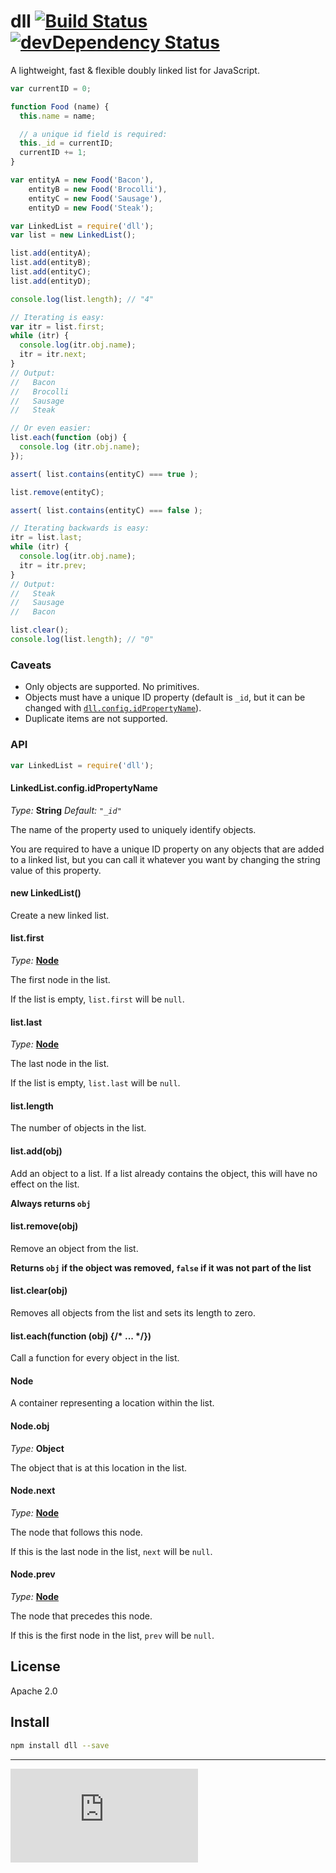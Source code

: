 # dll [![Build Status](https://drone.io/github.com/gitsubio/dll/status.png)](https://drone.io/github.com/gitsubio/dll/latest) [![devDependency Status](https://david-dm.org/gitsubio/dll/dev-status.svg?style=flat-square)](https://david-dm.org/gitsubio/dll#info=devDependencies)

A lightweight, fast & flexible doubly linked list for JavaScript.

```js
var currentID = 0;

function Food (name) {
  this.name = name;

  // a unique id field is required:
  this._id = currentID;
  currentID += 1;
}

var entityA = new Food('Bacon'),
    entityB = new Food('Brocolli'),
    entityC = new Food('Sausage'),
    entityD = new Food('Steak');

var LinkedList = require('dll');
var list = new LinkedList();

list.add(entityA);
list.add(entityB);
list.add(entityC);
list.add(entityD);

console.log(list.length); // "4"

// Iterating is easy:
var itr = list.first;
while (itr) {
  console.log(itr.obj.name);
  itr = itr.next;
}
// Output:
//   Bacon
//   Brocolli
//   Sausage
//   Steak

// Or even easier:
list.each(function (obj) {
  console.log (itr.obj.name);
});

assert( list.contains(entityC) === true );

list.remove(entityC);

assert( list.contains(entityC) === false );

// Iterating backwards is easy:
itr = list.last;
while (itr) {
  console.log(itr.obj.name);
  itr = itr.prev;
}
// Output:
//   Steak
//   Sausage
//   Bacon

list.clear();
console.log(list.length); // "0"
```

### Caveats

- Only objects are supported. No primitives.
- Objects must have a unique ID property (default is `_id`, but it can be changed with [`dll.config.idPropertyName`](#api-config-idPropertyName)).
- Duplicate items are not supported.

### API

```js
var LinkedList = require('dll');
```

<a name='api-config-idPropertyName'></a>
#### LinkedList.config.idPropertyName

*Type:* **String** *Default: `"_id"`*

The name of the property used to uniquely identify objects.

You are required to have a unique ID property on any objects that
are added to a linked list, but you can call it whatever you want by
changing the string value of this property.

<a name='api-new'></a>
#### new LinkedList()

Create a new linked list.

<a name='api-first'></a>
#### list.first

*Type:* [**Node**](#api-node)

The first node in the list.

If the list is empty, `list.first` will be `null`.

<a name='api-last'></a>
#### list.last

*Type:* [**Node**](#api-node)

The last node in the list.

If the list is empty, `list.last` will be `null`.

<a name='api-length'></a>
#### list.length

The number of objects in the list.

<a name='api-add'></a>
#### list.add(obj)

Add an object to a list. If a list already contains the object,
this will have no effect on the list.

**Always returns `obj`**

<a name='api-remove'></a>
#### list.remove(obj)

Remove an object from the list.

**Returns `obj` if the object was removed, `false` if it was not part of the list**

<a name='api-clear'></a>
#### list.clear(obj)

Removes all objects from the list and sets its length to zero.

<a name='api-each'></a>
#### list.each(function (obj) {/* ... */})

Call a function for every object in the list.

<a name='api-node'></a>
#### Node

A container representing a location within the list.

<a name='api-node-obj'></a>
#### Node.obj

*Type:* **Object**

The object that is at this location in the list.

<a name='api-node-next'></a>
#### Node.next

*Type:* [**Node**](#api-node)

The node that follows this node.

If this is the last node in the list, `next` will be `null`.

<a name='api-node-prev'></a>
#### Node.prev

*Type:* [**Node**](#api-node)

The node that precedes this node.

If this is the first node in the list, `prev` will be `null`.

## License

Apache 2.0

## Install

```bash
npm install dll --save
```

----

[![Analytics](https://ga-beacon.appspot.com/UA-33247419-2/dll/README.md)](https://github.com/igrigorik/ga-beacon)
